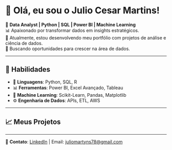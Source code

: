 # 👋 Olá, eu sou o Julio Cesar Martins!

🎯 **Data Analyst | Python | SQL | Power BI | Machine Learning**  
📊 Apaixonado por transformar dados em insights estratégicos.   
🚀 Atualmente, estou desenvolvendo meu portfólio com projetos de análise e ciência de dados.  
🎯 Buscando oportunidades para crescer na área de dados.  

---

## 📌 **Habilidades**
- 🔹 **Linguagens**: Python, SQL, R
- 📊 **Ferramentas**: Power BI, Excel Avançado, Tableau
- 🤖 **Machine Learning**: Scikit-Learn, Pandas, Matplotlib
- ⚙ **Engenharia de Dados**: APIs, ETL, AWS

---

## 📈 **Meus Projetos**
---

📩 **Contato**: [LinkedIn](https://www.linkedin.com/in/julio-martins-a1a858215) | Email: juliomartyns78@gmail.com
